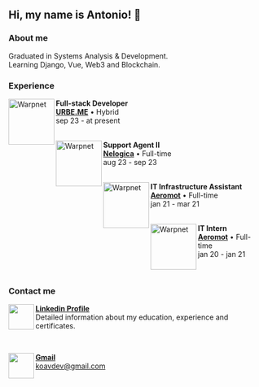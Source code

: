 <h2> Hi, my name is Antonio! 👋 </h2>

<h3> About me </h3>
Graduated in Systems Analysis & Development. <br>
Learning Django, Vue, Web3 and Blockchain. <br>


<h3> Experience </h3>

[<img align="left" height="90px" width="90px" alt="Warpnet" src="https://media.licdn.com/dms/image/D4E0BAQFRy2Io2nJOcg/company-logo_200_200/0/1681232224031/urbemebrasil_logo?e=2147483647&v=beta&t=CzUDj5c9Prd9DTU4Ymoh5ytTXixu-g-QKd3CZ3VLIns">](https://urbe.me)

**Full-stack Developer** <br>
[**URBE.ME**](https://www.urbe.me/) • Hybrid <br>
sep 23 - at present <br>
<br>

[<img align="left" height="90px" width="90px" alt="Warpnet" src="https://media.licdn.com/dms/image/C4D0BAQH7_Ub8IURCiw/company-logo_200_200/0/1630481718314/nelogica_logo?e=2147483647&v=beta&t=wNnF0jNRX59zLOMi8kIAQJpCeys7ApmD0osMpzPT24I">](https://nelogica.com.br)

**Support Agent II** <br>
[**Nelogica**](https://www.nelogica.com.br/) • Full-time <br>
aug 23 - sep 23 <br>
<br>


[<img align="left" height="90px" width="90px" alt="Warpnet" src="https://media.licdn.com/dms/image/D4D0BAQEADMlZJ3R1xQ/company-logo_200_200/0/1701952864601/aeromot_logo?e=2147483647&v=beta&t=sHihigxHrCMPmuTszepmCwYzIOJrbhZa5Z4Ge7c4BL0">](https://aeromot.com.br)

**IT Infrastructure Assistant** <br>
[**Aeromot**](https://www.aeromot.com.br/) • Full-time <br>
jan 21 - mar 21 <br>
<br>

[<img align="left" height="90px" width="90px" alt="Warpnet" src="https://media.licdn.com/dms/image/D4D0BAQEADMlZJ3R1xQ/company-logo_200_200/0/1701952864601/aeromot_logo?e=2147483647&v=beta&t=sHihigxHrCMPmuTszepmCwYzIOJrbhZa5Z4Ge7c4BL0">](https://aeromot.com.br)

**IT Intern** <br>
[**Aeromot**](https://www.aeromot.com.br/) • Full-time <br>
jan 20 - jan 21 <br>


<br>

<h3> Contact me </h3>

[<img align="left" height="50" src="https://cdn.jsdelivr.net/gh/devicons/devicon/icons/linkedin/linkedin-original.svg" />](https://linkedin.com/in/antoniokoav)
[**Linkedin Profile**](https://linkedin.com/in/antoniokoav) <br>
Detailed information about my education, experience and certificates. <br>

<br>

[<img align="left" height="50" src="https://cdn-icons-png.flaticon.com/512/281/281769.png" />](mailto:koavdev@gmail.com)
[**Gmail**](mailto:koavdev@gmail.com) <br>
koavdev@gmail.com  <br> 


          
          
